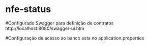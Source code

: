 # nfe-status

#Configurado Swagger para definição de contratos
http://localhost:8080/swagger-ui.htm

#Configuração de acesso ao banco esta no application.properties
